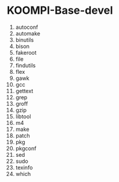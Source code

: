# KOOMPI-Base-devel

1. autoconf
1. automake
1. binutils
1. bison
1. fakeroot
1. file
1. findutils
1. flex
1. gawk
1. gcc
1. gettext
1. grep
1. groff
1. gzip
1. libtool
1. m4
1. make
1. patch
1. pkg
1. pkgconf
1. sed
1. sudo
1. texinfo
1. which